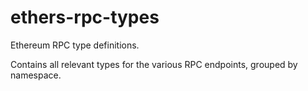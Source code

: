 # ethers-rpc-types

Ethereum RPC type definitions.

Contains all relevant types for the various RPC endpoints, grouped by namespace.
